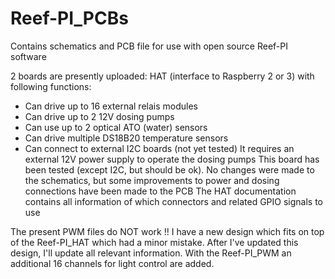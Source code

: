 # Reef-PI_PCBs
Contains schematics and PCB file for use with open source Reef-PI software

2 boards are presently uploaded:
HAT (interface to Raspberry 2 or 3) with following functions:
* Can drive up to 16 external relais modules
* Can drive up to 2 12V dosing pumps
* Can use up to 2 optical ATO (water) sensors
* Can drive multiple DS18B20 temperature sensors
* Can connect to external I2C boards (not yet tested)
It requires an external 12V power supply to operate the dosing pumps
This board has been tested (except I2C, but should be ok). No changes were made to the schematics, but some improvements to power and dosing connections have been made to the PCB
The HAT documentation contains all information of which connectors and related GPIO signals to use

The present PWM files do NOT work !!
I have a new design which fits on top of the Reef-PI_HAT which had a minor mistake. After I've updated this design, I'll update all relevant information. With the Reef-PI_PWM an additional 16 channels for light control are added.
